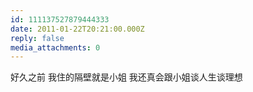 ```yaml
---
id: 111137527879444333
date: 2011-01-22T20:21:00.000Z
reply: false
media_attachments: 0
---
```


好久之前 我住的隔壁就是小姐 我还真会跟小姐谈人生谈理想

